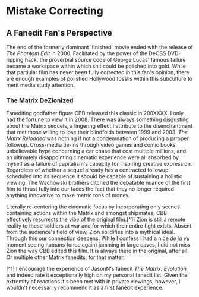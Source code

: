 # Mistake Correcting #
## A Fanedit Fan's Perspective ##

The end of the formerly dominant 'finished' movie ended with the release of _The Phantom Edit_ in 2000. Facilitated by the power of the DeCSS DVD-ripping hack, the proverbial source code of George Lucas' famous failure became a workspace within which shit could be polished into gold. While that partiular film has never been fully corrected in this fan's opinion, there are enough examples of polished Hollywood fossils within this subculture to merit media study attention.

### The Matrix DeZionized  ###

Fanediting godfather figure CBB released this classic in 200XXXX. I only had the fortune to view it in 2008. There was always something disgusting about the Matrix sequels, a lingering effect I attribute to the disenchantment that met those willing to lose their blindfolds between 1999 and 2003. _The Matrx Reloaded_ was nothing if not a condemnation of producing a prroper followup. Cross-media tie-ins through video games and comic books, unbelievable hype concerning a car chase that cost multiple millions, and an ultimately disappointing cinematic experience were all absorbed by myself as a failure of capitalism's capacity for inspiring creative expression. Regardless of whether a sequel already has a contracted followup scheduled into its sequence it should be capable of sustaining a holistic viewing. The Wachowski brothers ditched the debatable nuance of the first film to thrust fully into our faces the fact that they no longer required anything innovative to make metric tons of money.

Literally re-centering the cinematic focus by incorporating only scenes containing actions within the Matrix and amongst shipmates, CBB effectively resurrects the _vibe_ of the original film.[^1] Zion is still a remote reality to these soldiers at war and for which their entire fight exists. Absent from the audience's field of view, Zion solidifies into a mythical ideal. Through this our connection deepens. While I confess I had a nice _de ja vu_ moment seeing humans (once again) jamming in large caves, I did not miss Zion the way CBB edited this film. It is always there in the original, after all. Or multiple other Matrix fanedits, for that matter.

[^1] I encourage the experience of JasonN's fanedit _The Matrix: Evolution_ and indeed rate it exceptionally high on my personal fanedit list. Given the extremity of reactions it's been met with in private viewings, however, I wouldn't necessarily recommend it as a first fanedit experience.
